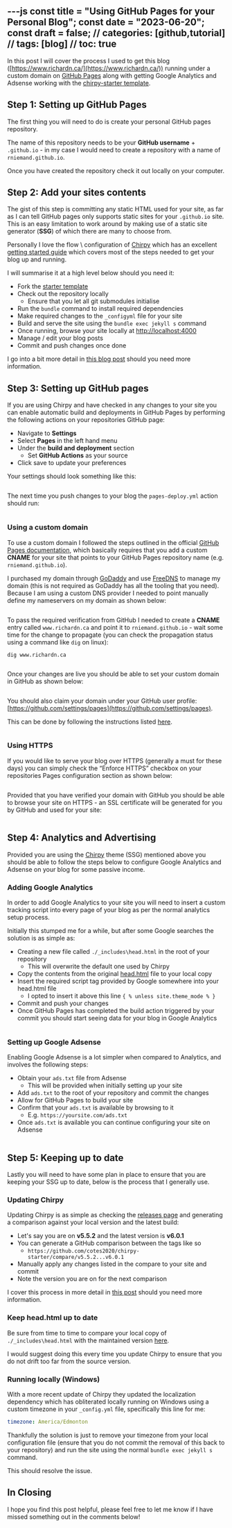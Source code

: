 ---js
const title = "Using GitHub Pages for your Personal Blog";
const date = "2023-06-20";
const draft = false;
// categories: [github,tutorial]
// tags: [blog]
// toc: true
---

In this post I will cover the process I used to get this blog ([https://www.richardn.ca/](https://www.richardn.ca/)) running under a custom domain on [GitHub Pages](https://pages.github.com/) along with getting Google Analytics and Adsense working with the [chirpy-starter template](https://github.com/cotes2020/chirpy-starter).

## Step 1: Setting up GitHub Pages
The first thing you will need to do is create your personal GitHub pages repository.

The name of this repository needs to be your **GitHub username** + `.github.io` - in my case I would need to create a repository with a name of `rniemand.github.io`.

Once you have created the repository check it out locally on your computer.

## Step 2: Add your sites contents
The gist of this step is committing any static HTML used for your site, as far as I can tell GitHub pages only supports static sites for your `.github.io` site. This is an easy limitation to work around by making use of a static site generator (**SSG**) of which there are many to choose from.

Personally I love the flow \ configuration of [Chirpy](https://github.com/cotes2020/chirpy-starter) which has an excellent [getting started guide](https://chirpy.cotes.page/posts/getting-started/) which covers most of the steps needed to get your blog up and running.

I will summarise it at a high level below should you need it:

- Fork the [starter template](https://github.com/cotes2020/jekyll-theme-chirpy/fork)
- Check out the repository locally
  - Ensure that you let all git submodules initialise
- Run the `bundle` command to install required dependencies
- Make required changes to the `_configyml` file for your site
- Build and serve the site using the `bundle exec jekyll s` command
- Once running, browse your site locally at [http://localhost:4000](http://localhost:4000)
- Manage / edit your blog posts
- Commit and push changes once done

I go into a bit more detail in [this blog post](https://www.richardn.ca/posts/UpdatingChirpy/) should you need more information.

## Step 3: Setting up GitHub pages
If you are using Chirpy and have checked in any changes to your site you can enable automatic build and deployments in GitHub Pages by performing the following actions on your repositories GitHub page:

- Navigate to **Settings**
- Select **Pages** in the left hand menu
- Under the **build and deployment** section
  - Set **GitHub Actions** as your source
- Click save to update your preferences

Your settings should look something like this:

<img src="./001.png" alt="">

The next time you push changes to your blog the `pages-deploy.yml` action should run:

<img src="./002.png" alt="">

### Using a custom domain
To use a custom domain I followed the steps outlined in the official [GitHub Pages documentation](https://docs.github.com/en/pages/configuring-a-custom-domain-for-your-github-pages-site/verifying-your-custom-domain-for-github-pages#verifying-a-domain-for-your-user-site), which basically requires that you add a custom **CNAME** for your site that points to your GitHub Pages repository name (e.g. `rniemand.github.io`).

I purchased my domain through [GoDaddy](https://www.godaddy.com/en-ca) and use [FreeDNS](https://freedns.afraid.org/) to manage my domain (this is not required as GoDaddy has all the tooling that you need). Because I am using a custom DNS provider I needed to point manually define my nameservers on my domain as shown below:

<img src="./003.png" alt="">

To pass the required verification from GitHub I needed to create a **CNAME** entry called `www.richardn.ca` and point it to `rniemand.github.io` - wait some time for the change to propagate (you can check the propagation status using a command like `dig` on linux):

```shell
dig www.richardn.ca
```

<img src="./004.png" alt="">

Once your changes are live you should be able to set your custom domain in GitHub as shown below:

<img src="./005.png" alt="">

You should also claim your domain under your GitHub user profile: [https://github.com/settings/pages](https://github.com/settings/pages).

This can be done by following the instructions listed [here](https://docs.github.com/en/pages/configuring-a-custom-domain-for-your-github-pages-site/about-custom-domains-and-github-pages).

<img src="./006.png" alt="">

### Using HTTPS
If you would like to serve your blog over HTTPS (generally a must for these days) you can simply check the “Enforce HTTPS” checkbox on your repositories Pages configuration section as shown below:

<img src="./007.png" alt="">

Provided that you have verified your domain with GitHub you should be able to browse your site on HTTPS - an SSL certificate will be generated for you by GitHub and used for your site:

<img src="./008.png" alt="">

## Step 4: Analytics and Advertising
Provided you are using the [Chirpy](https://github.com/cotes2020/chirpy-starter) theme (SSG) mentioned above you should be able to follow the steps below to configure Google Analytics and Adsense on your blog for some passive income.

### Adding Google Analytics
In order to add Google Analytics to your site you will need to insert a custom tracking script into every page of your blog as per the normal analytics setup process.

Initially this stumped me for a while, but after some Google searches the solution is as simple as:

- Creating a new file called `./_includes\head.html` in the root of your repository
  - This will overwrite the default one used by Chirpy
- Copy the contents from the original [head.html](https://github.com/cotes2020/jekyll-theme-chirpy/blob/master/_includes/head.html) file to your local copy
- Insert the required script tag provided by Google somewhere into your head.html file
  - I opted to insert it above this line `{ % unless site.theme_mode % }`
- Commit and push your changes
- Once GitHub Pages has completed the build action triggered by your commit you should start seeing data for your blog in Google Analytics

<img src="./009.png" alt="">

### Setting up Google Adsense
Enabling Google Adsense is a lot simpler when compared to Analytics, and involves the following steps:

- Obtain your `ads.txt` file from Adsense
  - This will be provided when initially setting up your site
- Add `ads.txt` to the root of your repository and commit the changes
- Allow for GitHub Pages to build your site
- Confirm that your `ads.txt` is available by browsing to it
  - E.g. `https://yoursite.com/ads.txt`
- Once `ads.txt` is available you can continue configuring your site on Adsense

<img src="./010.png" alt="">

## Step 5: Keeping up to date
Lastly you will need to have some plan in place to ensure that you are keeping your SSG up to date, below is the process that I generally use.

### Updating Chirpy
Updating Chirpy is as simple as checking the [releases page](https://github.com/cotes2020/jekyll-theme-chirpy/tags) and generating a comparison against your local version and the latest build:

- Let's say you are on **v5.5.2** and the latest version is **v6.0.1**
- You can generate a GitHub comparison between the tags like so
  - `https://github.com/cotes2020/chirpy-starter/compare/v5.5.2...v6.0.1`
- Manually apply any changes listed in the compare to your site and commit
- Note the version you are on for the next comparison

I cover this process in more detail in [this post](https://www.richardn.ca/posts/UpdatingChirpy/#updating-chirpy) should you need more information.

### Keep head.html up to date
Be sure from time to time to compare your local copy of `./_includes\head.html` with the maintained version [here](https://github.com/cotes2020/jekyll-theme-chirpy/blob/master/_includes/head.html).

I would suggest doing this every time you update Chirpy to ensure that you do not drift too far from the source version.

### Running locally (Windows)
With a more recent update of Chirpy they updated the localization dependency which has obliterated locally running on Windows using a custom timezone in your `_config.yml` file, specifically this line for me:

```yaml
timezone: America/Edmonton
```

Thankfully the solution is just to remove your timezone from your local configuration file (ensure that you do not commit the removal of this back to your repository) and run the site using the normal `bundle exec jekyll s` command.

This should resolve the issue.

## In Closing
I hope you find this post helpful, please feel free to let me know if I have missed something out in the comments below!
